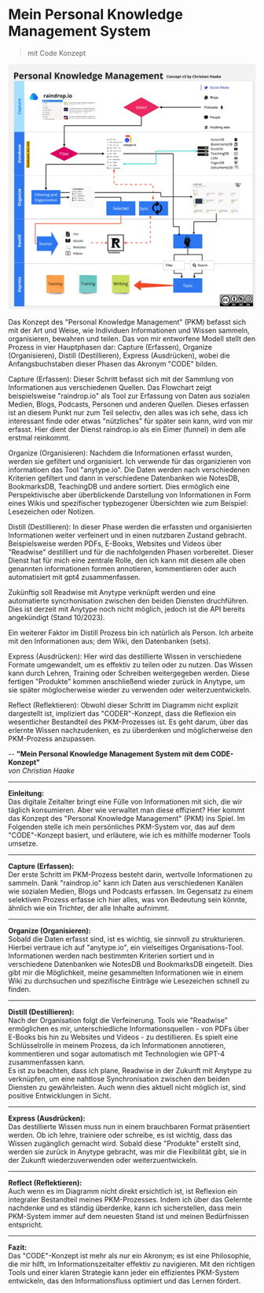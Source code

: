 # Mein Personal Knowledge Management System
> mit Code Konzept

![2023_PKM-V3](/articles/2023_Anytype/2023_Mein-PKM_mit-CODE/2023-10-19_PKM-Haake-v3.jpg)

Das Konzept des "Personal Knowledge Management" (PKM) befasst sich mit der Art und Weise, wie Individuen Informationen und Wissen sammeln, organisieren, bewahren und teilen. Das von mir entworfene Modell stellt den Prozess in vier Hauptphasen dar: Capture (Erfassen), Organize (Organisieren), Distill (Destillieren), Express (Ausdrücken), wobei die Anfangsbuchstaben dieser Phasen das Akronym "CODE" bilden.

Capture (Erfassen):
Dieser Schritt befasst sich mit der Sammlung von Informationen aus verschiedenen Quellen. Das Flowchart zeigt beispielsweise "raindrop.io" als Tool zur Erfassung von Daten aus sozialen Medien, Blogs, Podcasts, Personen und anderen Quellen. Dieses erfassen ist an diesem Punkt nur zum Teil selectiv, den alles was ich sehe, dass ich interessant finde oder etwas "nützliches" für später sein kann, wird von mir erfasst. Hier dient der Dienst raindrop.io als ein Eimer (funnel) in dem alle erstmal reinkommt.

Organize (Organisieren):
Nachdem die Informationen erfasst wurden, werden sie gefiltert und organisiert. Ich verwende für das organizieren von informatioen das Tool "anytype.io". Die Daten werden nach verschiedenen Kriterien gefiltert und dann in verschiedene Datenbanken wie NotesDB, BookmarksDB, TeachingDB und andere sortiert. Dies ermöglich eine Perspektivische aber überblickende Darstellung von Informationen in Form eines Wikis und spezifischer typbezogener Übersichten wie zum Beispiel: Lesezeichen oder Notizen.  

Distill (Destillieren):
In dieser Phase werden die erfassten und organisierten Informationen weiter verfeinert und in einen nutzbaren Zustand gebracht. Beispielsweise werden PDFs, E-Books, Websites und Videos über "Readwise" destilliert und für die nachfolgenden Phasen vorbereitet. Dieser Dienst hat für mich eine zentrale Rolle, den ich kann mit diesem alle oben genannten informationen formen annotieren, kommentieren oder auch automatisiert mit gpt4 zusammenfassen. 

Zukünftig soll Readwise mit Anytype verknüpft werden und eine automatierte syncrhonisation zwischen den beiden Diensten druchführen. Dies ist derzeit mit Anytype noch nicht möglich, jedoch ist die API bereits angekündigt (Stand 10/2023).

Ein weiterer Faktor im Distill Prozess bin ich natürlich als Person. Ich arbeite mit den Informationen aus; dem Wiki, den Datenbanken (sets). 

Express (Ausdrücken):
Hier wird das destillierte Wissen in verschiedene Formate umgewandelt, um es effektiv zu teilen oder zu nutzen. Das Wissen kann durch Lehren, Training oder Schreiben weitergegeben werden. Diese fertigen "Produkte" kommen anschließend wieder zurück in Anytype, um sie später möglocherweise wieder zu verwenden oder weiterzuentwickeln. 

Reflect (Reflektieren):
Obwohl dieser Schritt im Diagramm nicht explizit dargestellt ist, impliziert das "CODER"-Konzept, dass die Reflexion ein wesentlicher Bestandteil des PKM-Prozesses ist. Es geht darum, über das erlernte Wissen nachzudenken, es zu überdenken und möglicherweise den PKM-Prozess anzupassen.



-- **"Mein Personal Knowledge Management System mit dem CODE-Konzept"**  
*von Christian Haake*  
___
**Einleitung:**  
Das digitale Zeitalter bringt eine Fülle von Informationen mit sich, die wir täglich konsumieren. Aber wie verwaltet man diese effizient? Hier kommt das Konzept des "Personal Knowledge Management" (PKM) ins Spiel. Im Folgenden stelle ich mein persönliches PKM-System vor, das auf dem "CODE"-Konzept basiert, und erläutere, wie ich es mithilfe moderner Tools umsetze.  
___
**Capture (Erfassen):**  
Der erste Schritt im PKM-Prozess besteht darin, wertvolle Informationen zu sammeln. Dank "raindrop.io" kann ich Daten aus verschiedenen Kanälen wie sozialen Medien, Blogs und Podcasts erfassen. Im Gegensatz zu einem selektiven Prozess erfasse ich hier alles, was von Bedeutung sein könnte, ähnlich wie ein Trichter, der alle Inhalte aufnimmt.  
___
**Organize (Organisieren):**  
Sobald die Daten erfasst sind, ist es wichtig, sie sinnvoll zu strukturieren. Hierbei vertraue ich auf "anytype.io", ein vielseitiges Organisations-Tool. Informationen werden nach bestimmten Kriterien sortiert und in verschiedene Datenbanken wie NotesDB und BookmarksDB eingeteilt. Dies gibt mir die Möglichkeit, meine gesammelten Informationen wie in einem Wiki zu durchsuchen und spezifische Einträge wie Lesezeichen schnell zu finden.  
___
**Distill (Destillieren):**  
Nach der Organisation folgt die Verfeinerung. Tools wie "Readwise" ermöglichen es mir, unterschiedliche Informationsquellen - von PDFs über E-Books bis hin zu Websites und Videos - zu destillieren. Es spielt eine Schlüsselrolle in meinem Prozess, da ich Informationen annotieren, kommentieren und sogar automatisch mit Technologien wie GPT-4 zusammenfassen kann.  
Es ist zu beachten, dass ich plane, Readwise in der Zukunft mit Anytype zu verknüpfen, um eine nahtlose Synchronisation zwischen den beiden Diensten zu gewährleisten. Auch wenn dies aktuell nicht möglich ist, sind positive Entwicklungen in Sicht.  
___
**Express (Ausdrücken):**  
Das destillierte Wissen muss nun in einem brauchbaren Format präsentiert werden. Ob ich lehre, trainiere oder schreibe, es ist wichtig, dass das Wissen zugänglich gemacht wird. Sobald diese "Produkte" erstellt sind, werden sie zurück in Anytype gebracht, was mir die Flexibilität gibt, sie in der Zukunft wiederzuverwenden oder weiterzuentwickeln.  
___
**Reflect (Reflektieren):**  
Auch wenn es im Diagramm nicht direkt ersichtlich ist, ist Reflexion ein integraler Bestandteil meines PKM-Prozesses. Indem ich über das Gelernte nachdenke und es ständig überdenke, kann ich sicherstellen, dass mein PKM-System immer auf dem neuesten Stand ist und meinen Bedürfnissen entspricht.  
___
**Fazit:**  
Das "CODE"-Konzept ist mehr als nur ein Akronym; es ist eine Philosophie, die mir hilft, im Informationszeitalter effektiv zu navigieren. Mit den richtigen Tools und einer klaren Strategie kann jeder ein effizientes PKM-System entwickeln, das den Informationsfluss optimiert und das Lernen fördert.